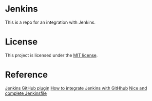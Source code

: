 # Jenkins
This is a repo for an integration with Jenkins.

# License
This project is licensed under the [MIT license](LICENSE).

# Reference

[Jenkins GitHub plugin](https://plugins.jenkins.io/github/)
[How to integrate Jenkins with GitHhub](https://www.cprime.com/resources/blog/how-to-integrate-jenkins-github/)
[Nice and complete Jenkinsfile](https://github.com/eldada/jenkins-pipeline-kubernetes)
